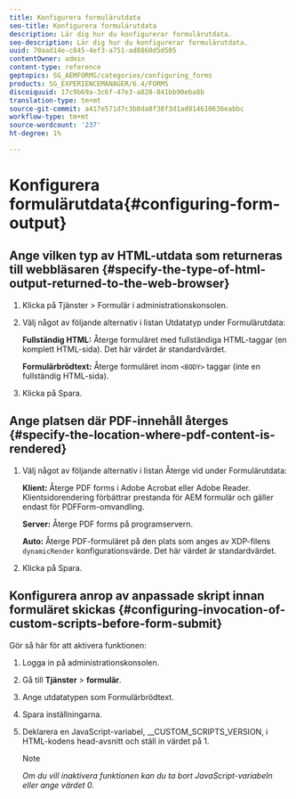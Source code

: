 ```yaml
---
title: Konfigurera formulärutdata
seo-title: Konfigurera formulärutdata
description: Lär dig hur du konfigurerar formulärutdata.
seo-description: Lär dig hur du konfigurerar formulärutdata.
uuid: 70aad14e-c845-4ef3-a751-ad8860d5d505
contentOwner: admin
content-type: reference
geptopics: SG_AEMFORMS/categories/configuring_forms
products: SG_EXPERIENCEMANAGER/6.4/FORMS
discoiquuid: 17c9b69a-3c6f-47e3-a828-841bb90eba8b
translation-type: tm+mt
source-git-commit: a417e571d7c3b8da8f38f3d1ad814610636eabbc
workflow-type: tm+mt
source-wordcount: '237'
ht-degree: 1%

---
```



# Konfigurera formulärutdata{#configuring-form-output}

## Ange vilken typ av HTML-utdata som returneras till webbläsaren {#specify-the-type-of-html-output-returned-to-the-web-browser}

1. Klicka på Tjänster > Formulär i administrationskonsolen.
1. Välj något av följande alternativ i listan Utdatatyp under Formulärutdata:

   **Fullständig HTML:** Återge formuläret med fullständiga HTML-taggar (en komplett HTML-sida). Det här värdet är standardvärdet.

   **Formulärbrödtext:** Återge formuläret inom  `<BODY>` taggar (inte en fullständig HTML-sida).

1. Klicka på Spara.

## Ange platsen där PDF-innehåll återges {#specify-the-location-where-pdf-content-is-rendered}

1. Välj något av följande alternativ i listan Återge vid under Formulärutdata:

   **Klient:** Återge PDF forms i Adobe Acrobat eller Adobe Reader. Klientsidorendering förbättrar prestanda för AEM formulär och gäller endast för PDFForm-omvandling.

   **Server:** Återge PDF forms på programservern.

   **Auto:** Återge PDF-formuläret på den plats som anges av XDP-filens  `dynamicRender` konfigurationsvärde. Det här värdet är standardvärdet.

1. Klicka på Spara.

## Konfigurera anrop av anpassade skript innan formuläret skickas {#configuring-invocation-of-custom-scripts-before-form-submit}

Gör så här för att aktivera funktionen:

1. Logga in på administrationskonsolen.
1. Gå till **Tjänster** > **formulär**.
1. Ange utdatatypen som Formulärbrödtext.
1. Spara inställningarna.
1. Deklarera en JavaScript-variabel, __CUSTOM_SCRIPTS_VERSION, i HTML-kodens head-avsnitt och ställ in värdet på 1.

   >[!NOTE]
   >
   >*Om du vill inaktivera funktionen kan du ta bort JavaScript-variabeln eller ange värdet 0.*

